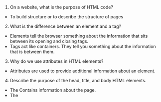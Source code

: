 1. On a website, what is the purpose of HTML code?
* To build structure or to describe the structure of pages

2. What is the difference between an element and a tag?
* Elements tell the browser something about the information that sits between its opening and closing tags.
* Tags act like containers. They tell you something about the information that is between them. 

3. Why do we use attributes in HTML elements?
* Attributes are used to provide additional information about an element. 

4. Describe the purpose of the head, title, and body HTML elements.
* The <head> Contains information about the page.
* The <title> is displayed at the top of the browser or on the tab.
* The <body> contains information that is shown within the main portion of the browser .

5. In your browser (Chrome), how do you view the source of a website?
* Click on View,
* From the drop down menu, select Developer,
* From the Developer menu, select View Source 

6. List five different HTML elements and what they are used for. For example,  is a paragraph element, and it is used to represent a paragraph of text.
* <h1> is a heading element. There are 6 levels of this element (h1-h6) is used for main headings and  on down to  are used for subheadings.
* <b> will make characters appear bold.
* <i> will make characters appear italic.
* <sup> will superscript characters.
* <sub> will subscript characters  

7. What are empty elements?
* Empty elements do not have any words between an opening and closing tag. They usually only have one tag. There will often be a space and forward slash before the closing angled bracket. ie: line break or  horizontal rule 

8. What is semantic markup?
* Semantic markup adds extra information. ie: where emphasis should be placed, the definition of any acronyms or when given text is a quotation. 

9. What are three new semantic elements introduced in HTML 5? Use page 431 in the book to find more about these new elements.
* <nav>
* <article>
* <aside> 

Code Pen assignment:
https://codepen.io/dladue/pen/NWqNydw?editors=1100
